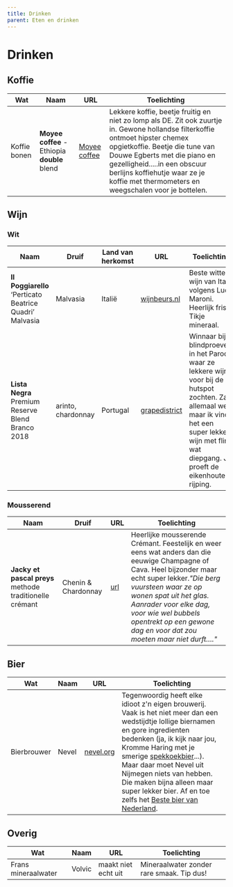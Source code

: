 ```yaml
---
title: Drinken
parent: Eten en drinken
---
```


# Drinken

## Koffie

| Wat          | Naam       | URL        | Toelichting             |
| ------------ | ---------- | ---------- | ----------------------- |
| Koffie bonen | **Moyee coffee** - Ethiopia **double** blend | [Moyee coffee](https://www.moyeecoffee.com) | Lekkere koffie, beetje fruitig en niet zo lomp als DE. Zit ook zuurtje in. Gewone hollandse filterkoffie ontmoet hipster chemex opgietkoffie. Beetje die tune van Douwe Egberts met die piano en gezelligheid.....in een obscuur berlijns koffiehutje waar ze je koffie met thermometers en weegschalen voor je bottelen. |

## Wijn

### Wit

| Naam | Druif       |Land van herkomst| URL | Toelichting |
| ------------- | ----------- | --------------- | ---|---|
|**Il Poggiarello** ‘Perticato Beatrice Quadri’ Malvasia|Malvasia|Italië|[wijnbeurs.nl](https://www.wijnbeurs.nl/il-poggiarello-perticato-beatrice-quadri-malvasia)|Beste witte wijn van Italië volgens Luca Maroni. Heerlijk fris. Tikje mineraal.|
|**Lista Negra** Premium Reserve Blend Branco 2018| arinto, chardonnay|Portugal|[grapedistrict](https://www.grapedistrict.nl/lista-negra-reserve.html)|Winnaar bij blindproeverij in het Parool waar ze lekkere wijn voor bij de hutspot zochten. Zal allemaal wel, maar ik vind het een super lekkere wijn met flink wat diepgang. Je proeft de eikenhouten rijping.|

### Mousserend

| Naam          | Druif       | URL        | Toelichting             |
| ------------ | ---------- | ---------- | ----------------------- |
| **Jacky et pascal preys** methode traditionelle crémant | Chenin & Chardonnay | [url](https://www.vleck.nl/product/jacky-et-pascal-preys-methode-traditionelle-cremant/) | Heerlijke mousserende Crémant. Feestelijk en weer eens wat anders dan die eeuwige Champagne of Cava. Heel bijzonder maar echt super lekker.*"Die berg vuursteen waar ze op wonen spat uit het glas. Aanrader voor elke dag, voor wie wel bubbels opentrekt op een gewone dag en voor dat zou moeten maar niet durft…."*|

## Bier

| Wat          | Naam       | URL        | Toelichting             |
| ------------ | ---------- | ---------- | ----------------------- |
|Bierbrouwer|Nevel|[nevel.org](https://nevel.org)|Tegenwoordig heeft elke idioot z'n eigen brouwerij. Vaak is het niet meer dan een wedstijdtje lollige biernamen en gore ingredienten bedenken (ja, ik kijk naar jou, Kromme Haring met je smerige [spekkoekbier](https://untappd.com/b/de-kromme-haring-ikan-ikan/2420270)...). Maar daar moet Nevel uit Nijmegen niets van hebben. Die maken bijna alleen maar super lekker bier. Af en toe zelfs het [Beste bier van Nederland](https://www.gelderlander.nl/nijmegen/mattias-maakte-met-zijn-brouwerij-het-beste-bier-van-nederland-verrast-dat-de-jury-voor-dit-niche-product-koos~ab658501/).|

## Overig

| Wat          | Naam       | URL        | Toelichting             |
| ------------ | ---------- | ---------- | ----------------------- |
|Frans mineraalwater|Volvic|maakt niet echt uit|Mineraalwater zonder rare smaak. Tip dus!|
